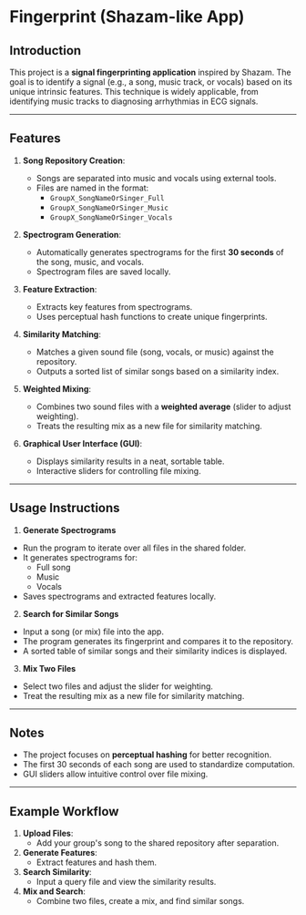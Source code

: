 
# Fingerprint (Shazam-like App)

## Introduction

This project is a **signal fingerprinting application** inspired by Shazam. The goal is to identify a signal (e.g., a song, music track, or vocals) based on its unique intrinsic features. This technique is widely applicable, from identifying music tracks to diagnosing arrhythmias in ECG signals.

---

## Features

1. **Song Repository Creation**:
   - Songs are separated into music and vocals using external tools.
   - Files are named in the format:
     - `GroupX_SongNameOrSinger_Full`
     - `GroupX_SongNameOrSinger_Music`
     - `GroupX_SongNameOrSinger_Vocals`

2. **Spectrogram Generation**:
   - Automatically generates spectrograms for the first **30 seconds** of the song, music, and vocals.
   - Spectrogram files are saved locally.

3. **Feature Extraction**:
   - Extracts key features from spectrograms.
   - Uses perceptual hash functions to create unique fingerprints.

4. **Similarity Matching**:
   - Matches a given sound file (song, vocals, or music) against the repository.
   - Outputs a sorted list of similar songs based on a similarity index.

5. **Weighted Mixing**:
   - Combines two sound files with a **weighted average** (slider to adjust weighting).
   - Treats the resulting mix as a new file for similarity matching.

6. **Graphical User Interface (GUI)**:
   - Displays similarity results in a neat, sortable table.
   - Interactive sliders for controlling file mixing.

---

## Usage Instructions

 1. **Generate Spectrograms**
- Run the program to iterate over all files in the shared folder.
- It generates spectrograms for:
  - Full song
  - Music
  - Vocals
- Saves spectrograms and extracted features locally.

 2. **Search for Similar Songs**
- Input a song (or mix) file into the app.
- The program generates its fingerprint and compares it to the repository.
- A sorted table of similar songs and their similarity indices is displayed.

 3. **Mix Two Files**
- Select two files and adjust the slider for weighting.
- Treat the resulting mix as a new file for similarity matching.

---

## Notes

- The project focuses on **perceptual hashing** for better recognition.
- The first 30 seconds of each song are used to standardize computation.
- GUI sliders allow intuitive control over file mixing.

---

## Example Workflow

1. **Upload Files**:
   - Add your group's song to the shared repository after separation.
2. **Generate Features**:
   - Extract features and hash them.
3. **Search Similarity**:
   - Input a query file and view the similarity results.
4. **Mix and Search**:
   - Combine two files, create a mix, and find similar songs.

